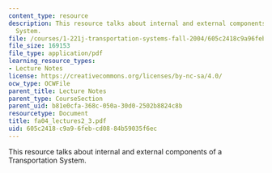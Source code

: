 ```yaml
---
content_type: resource
description: This resource talks about internal and external components of a Transportation
  System.
file: /courses/1-221j-transportation-systems-fall-2004/605c2418c9a96febcd0884b59035f6ec_fa04_lectures2_3.pdf
file_size: 169153
file_type: application/pdf
learning_resource_types:
- Lecture Notes
license: https://creativecommons.org/licenses/by-nc-sa/4.0/
ocw_type: OCWFile
parent_title: Lecture Notes
parent_type: CourseSection
parent_uid: b81e0cfa-368c-050a-30d0-2502b8824c8b
resourcetype: Document
title: fa04_lectures2_3.pdf
uid: 605c2418-c9a9-6feb-cd08-84b59035f6ec
---
```

This resource talks about internal and external components of a Transportation System.
